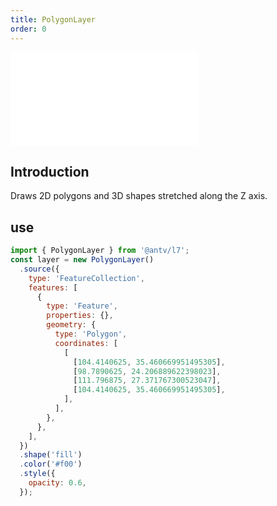 ```yaml
---
title: PolygonLayer
order: 0
---
```


<embed src="@/docs/common/style.md"></embed>

## Introduction

Draws 2D polygons and 3D shapes stretched along the Z axis.

## use

```javascript
import { PolygonLayer } from '@antv/l7';
const layer = new PolygonLayer()
  .source({
    type: 'FeatureCollection',
    features: [
      {
        type: 'Feature',
        properties: {},
        geometry: {
          type: 'Polygon',
          coordinates: [
            [
              [104.4140625, 35.460669951495305],
              [98.7890625, 24.206889622398023],
              [111.796875, 27.371767300523047],
              [104.4140625, 35.460669951495305],
            ],
          ],
        },
      },
    ],
  })
  .shape('fill')
  .color('#f00')
  .style({
    opacity: 0.6,
  });
```
